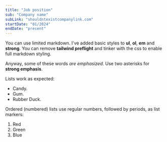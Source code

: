 ```yaml
---
title: "Job position"
sub: "Company name"
subLink: "shouldntexistcompanylink.com"
startDate: "01/2024"
endDate: "present"
---
```


You can use limited markdown. I've added basic styles to **ul**, **ol**, **em** and **strong**. You can remove **tailwind preflight** and tinker with the css to enable full markdown styling.

Anyway, some of these words _are emphasized_.
Use two asterisks for **strong emphasis**.

Lists work as expected:

- Candy.
- Gum.
- Rubber Duck.

Ordered (numbered) lists use regular numbers, followed by periods, as list markers:

1.  Red
2.  Green
3.  Blue
